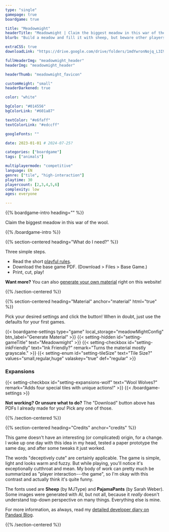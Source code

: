 ```yaml
---
type: "single"
gamepage: true
boardgame: true

title: "Meadowmight"
headerTitle: "Meadowmight | Claim the biggest meadow in this war of the wool."
blurb: "Build a meadow and fill it with sheep, but beware other players stomping into your peaceful grasslands and fencing off the wrong parts!"

extraCSS: true
downloadLink: "https://drive.google.com/drive/folders/1mdYwronNojq_L3I9vTkGdCVhVsnpiruT" # already updated!

fullHeaderImg: "meadowmight_header"
headerImg: "meadowmight_header"

headerThumb: "meadowmight_favicon"

customHeight: "small"
headerDarkened: true

color: "white"

bgColor: "#014556"
bgColorLink: "#601a87"

textColor: "#e6faff"
textColorLink: "#edccff"

googleFonts: ""

date: 2023-01-01 # 2024-07-25?

categories: ["boardgame"]
tags: ["animals"]

multiplayermode: "competitive"
language: EN
genre: ["tile", "high-interaction"]
playtime: 30
playercount: [2,3,4,5,6]
complexity: low
ages: everyone

---
```


{{% boardgame-intro heading="" %}}

Claim the biggest meadow in this war of the wool.

{{% /boardgame-intro %}}

{{% section-centered heading="What do I need?" %}}

Three simple steps.
* Read the short [playful rules](rules).
* Download the base game PDF. (Download > Files > Base Game.)
* Print, cut, play!

**Want more?** You can also [generate your own material](#material) right on this website!

{{% /section-centered %}}

{{% section-centered heading="Material" anchor="material" html="true" %}}

<p>Pick your desired settings and click the button! When in doubt, just use the defaults for your first games.</p>

{{< boardgame-settings type="game" local_storage="meadowMightConfig" btn_label="Generate Material" >}}
	{{< setting-hidden id="setting-gameTitle" text="Meadowmight" >}}
  {{< setting-checkbox id="setting-inkFriendly" text="Ink Friendly?" remark="Turns the material mostly grayscale." >}}
  {{< setting-enum id="setting-tileSize" text="Tile Size?" values="small,regular,huge" valaskey="true" def="regular" >}}
  <h3>Expansions</h3>
  {{< setting-checkbox id="setting-expansions-wolf" text="Wool Wolves?" remark="Adds four special tiles with unique actions!" >}}
{{< /boardgame-settings >}}

<p class="settings-remark"><strong>Not working? Or unsure what to do?</strong> The "Download" button above has PDFs I already made for you! Pick any one of those.</p>

{{% /section-centered %}}

{{% section-centered heading="Credits" anchor="credits" %}}

This game doesn't have an interesting (or complicated) origin, for a change. I woke up one day with this idea in my head, tested a paper prototype the same day, and after some tweaks it just worked.

The words "deceptively cute" are certainly applicable. The game is simple, light and looks warm and fuzzy. But while playing, you'll notice it's exceptionally cutthroat and mean. My body of work can pretty much be summarized as "player interaction---the game", so I'm okay with this contrast and actually think it's quite funny.

The fonts used are **Sheep** (by MJType) and **PajamaPants** (by Sarah Weber). Some images were generated with AI, but not all, because it _really_ doesn't understand top-down perspective on many things. Everything else is mine.

For more information, as always, read my [detailed developer diary on Pandaqi Blog](https://pandaqi.com/blog/boardgames/meadowmight).

{{% /section-centered %}}